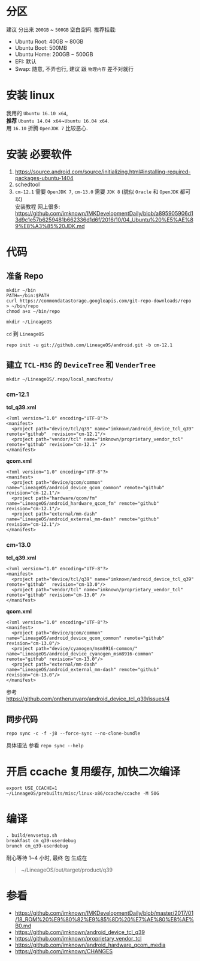 # 分区
建议 分出来 `200GB` ~ `500GB` 空白空间.
推荐挂载:  
 - Ubuntu Root: 40GB ~ 80GB
 - Ubuntu Boot: 500MB
 - Ubuntu Home: 200GB ~ 500GB
 - EFI: 默认
 - Swap: 随意, 不弄也行, 建议 跟 `物理内存` 差不对就行
 
 
# 安装 linux  
我用的 `Ubuntu 16.10 x64`,  
**推荐** `Ubuntu 14.04 x64`~`Ubuntu 16.04 x64`.  
用 `16.10` 折腾 `OpenJDK 7` 比较恶心.  


# 安装 必要软件  
1. https://source.android.com/source/initializing.html#installing-required-packages-ubuntu-1404  
2. schedtool
3. `cm-12.1` 需要 `OpenJDK 7`, `cm-13.0` 需要 `JDK 8` (貌似 `Oracle` 和 `OpenJDK` 都可以)  
   安装教程 网上很多: https://github.com/imknown/IMKDevelopmentDaily/blob/a895905906d13d9c1e57b6259481b662336d1d6f/2016/10/04_Ubuntu%20%E5%AE%89%E8%A3%85%20JDK.md


# 代码
## 准备 Repo
```
mkdir ~/bin
PATH=~/bin:$PATH
curl https://commondatastorage.googleapis.com/git-repo-downloads/repo > ~/bin/repo
chmod a+x ~/bin/repo
```

```
mkdir ~/LineageOS
```

`cd` 到 `LineageOS`
```
repo init -u git://github.com/LineageOS/android.git -b cm-12.1
```

## 建立 `TCL-M3G` 的 `DeviceTree` 和 `VenderTree`
```
mkdir ~/LineageOS/.repo/local_manifests/
```

### cm-12.1
**tcl_q39.xml**
```
<?xml version="1.0" encoding="UTF-8"?>
<manifest>
  <project path="device/tcl/q39" name="imknown/android_device_tcl_q39" remote="github"  revision="cm-12.1"/>
  <project path="vendor/tcl" name="imknown/proprietary_vendor_tcl" remote="github" revision="cm-12.1" />
</manifest>
```

**qcom.xml**
```
<?xml version="1.0" encoding="UTF-8"?>
<manifest>
  <project path="device/qcom/common" name="LineageOS/android_device_qcom_common" remote="github" revision="cm-12.1"/>
  <project path="hardware/qcom/fm" name="LineageOS/android_hardware_qcom_fm" remote="github" revision="cm-12.1"/>
  <project path="external/mm-dash" name="LineageOS/android_external_mm-dash" remote="github" revision="cm-12.1"/>
</manifest>
```

### cm-13.0
**tcl_q39.xml**
```
<?xml version="1.0" encoding="UTF-8"?>
<manifest>
  <project path="device/tcl/q39" name="imknown/android_device_tcl_q39" remote="github"  revision="cm-13.0"/>
  <project path="vendor/tcl" name="imknown/proprietary_vendor_tcl" remote="github" revision="cm-13.0" />
</manifest>
```

**qcom.xml**
```
<?xml version="1.0" encoding="UTF-8"?>
<manifest>
  <project path="device/qcom/common" name="LineageOS/android_device_qcom_common" remote="github" revision="cm-13.0"/>
  <project path="device/cyanogen/msm8916-common/" name="LineageOS/android_device_cyanogen_msm8916-common" remote="github" revision="cm-13.0"/>
  <project path="external/mm-dash" name="LineageOS/android_external_mm-dash" remote="github" revision="cm-13.0"/>
</manifest>
```

参考  
https://github.com/ontherunvaro/android_device_tcl_q39/issues/4

## 同步代码
```
repo sync -c -f -j8 --force-sync --no-clone-bundle
```
具体语法 参看 `repo sync --help`


# 开启 ccache 复用缓存, 加快二次编译
```
export USE_CCACHE=1
~/LineageOS/prebuilts/misc/linux-x86/ccache/ccache -M 50G
```


# 编译  
```
. build/envsetup.sh
breakfast cm_q39-userdebug
brunch cm_q39-userdebug
```

耐心等待 1~4 小时, 最终 包 生成在
> ~/LineageOS/out/target/product/q39

# 参看
- https://github.com/imknown/IMKDevelopmentDaily/blob/master/2017/01/18_ROM%20%E9%80%82%E9%85%8D%20%E7%AE%80%E8%AE%B0.md
- https://github.com/imknown/android_device_tcl_q39
- https://github.com/imknown/proprietary_vendor_tcl
- https://github.com/imknown/android_hardware_qcom_media
- https://github.com/imknown/CHANGES
